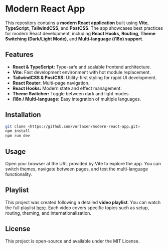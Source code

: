 # Modern React App

This repository contains a **modern React application** built using **Vite**, **TypeScript**, **TailwindCSS**, and **PostCSS**. The app showcases best practices for modern React development, including **React Hooks**, **Routing**, **Theme Switching (Dark/Light Mode)**, and **Multi-language (i18n) support**.

## Features

* **React & TypeScript:** Type-safe and scalable frontend architecture.
* **Vite:** Fast development environment with hot module replacement.
* **TailwindCSS & PostCSS:** Utility-first styling for rapid UI development.
* **React Router:** Multi-page navigation.
* **React Hooks:** Modern state and effect management.
* **Theme Switcher:** Toggle between dark and light modes.
* **i18n / Multi-language:** Easy integration of multiple languages.

## Installation

```bash
git clone <https://github.com/vorlaxen/modern-react-app.git>
npm install
npm run dev
```

## Usage

Open your browser at the URL provided by Vite to explore the app. You can switch themes, navigate between pages, and test the multi-language functionality.

## Playlist

This project was created following a detailed **video playlist**. You can watch the full playlist 
[here](https://www.youtube.com/watch?v=2_qeK7PsFjk&list=PLebcif8eeYRhH8Tptsi2Q_cJ99WSdVGFI). 
Each video covers specific topics such as setup, routing, theming, and internationalization.

## License

This project is open-source and available under the MIT License.
